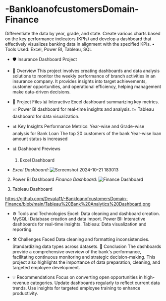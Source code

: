 # -BankloanofcustomersDomain-Finance
 Differentiate the data by year, grade, and state. Create various charts based on the key performance indicators (KPIs) and develop a dashboard that effectively  visualizes banking data in alignment with the specified  KPIs.  • Tools Used: Excel, Power BI, Tableau, SQL
- 🛡️ Insurance Dashboard Project
- 📝 Overview
This project involves creating dashboards and data analysis solutions to monitor the weekly performance of branch activities in an insurance company. It provides insights into target achievements, customer opportunities, and operational efficiency, helping management make data-driven decisions.

- 📂 Project Files
📊 Interactive Excel dashboard summarizing key metrics.
📈 Power BI dashboard for real-time insights and analysis.
📉 Tableau dashboard for data visualization.


- 📊 Key Insights
 Performance Metrics:
Year-wise and Grade-wise analysis for Bank Loan 
The top 20 customers of the bank 
Year-wise loan amount status is increased


- 📊 Dashboard Previews
  1. Excel Dashboard
     
- *Excel Dashboard:*
  ![Screenshot 2024-10-21 183013](https://github.com/user-attachments/assets/1badbff9-8d00-4b2b-b82d-fc4d93263b6b)



 2. Power BI Dashboard
*Finance Dashboard:* ![Finance Dashboard](https://github.com/user-attachments/assets/NEW-UPLOADED-FILE-ID)

 3. Tableau Dashboard

 https://github.com/Devata11/-BankloanofcustomersDomain-Finance/blob/main/Tableau%20Bank%20Analytics%20Dashboard.png

- ⚙️ Tools and Technologies
Excel: Data cleaning and dashboard creation.
MySQL: Database creation and data import.
Power BI: Interactive dashboards for real-time insights.
Tableau: Data visualization and reporting.

- 🛠️ Challenges Faced
Data cleaning and formatting inconsistencies.
Standardizing data types across datasets.
📌 Conclusion
The dashboards provide a comprehensive overview of the bank's performance, facilitating continuous monitoring and strategic decision-making. This project also highlights the importance of data preparation, cleaning, and targeted employee development.

- 💡 Recommendations
Focus on converting open opportunities in high-revenue categories.
Update dashboards regularly to reflect current data trends.
Use insights for targeted employee training to enhance productivity.
 



